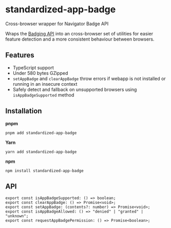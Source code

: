 # standardized-app-badge

Cross-browser wrapper for Navigator Badge API

Wraps the [Badging API](https://developer.mozilla.org/en-US/docs/Web/API/Badging_API)
into an cross-browser set of utilities for easier feature detection
and a more consistent behaviour between browsers.

## Features

- TypeScript support
- Under 580 bytes GZipped
- `setAppBadge` and `clearAppBadge` throw errors if webapp is not installed or running in an insecure context
- Safely detect and fallback on unsupported browsers using `isAppBadgeSupported` method

## Installation

**pnpm**

```pnpm
pnpm add standardized-app-badge
```

**Yarn**

```yarn
yarn add standardized-app-badge
```

**npm**

```npm
npm install standardized-app-badge
```

## API

```tsx
export const isAppBadgeSupported: () => boolean;
export const clearAppBadge: () => Promise<void>;
export const setAppBadge: (contents?: number) => Promise<void>;
export const isAppBadgeAllowed: () => "denied" | "granted" | "unknown";
export const requestAppBadgePermission: () => Promise<boolean>;
```